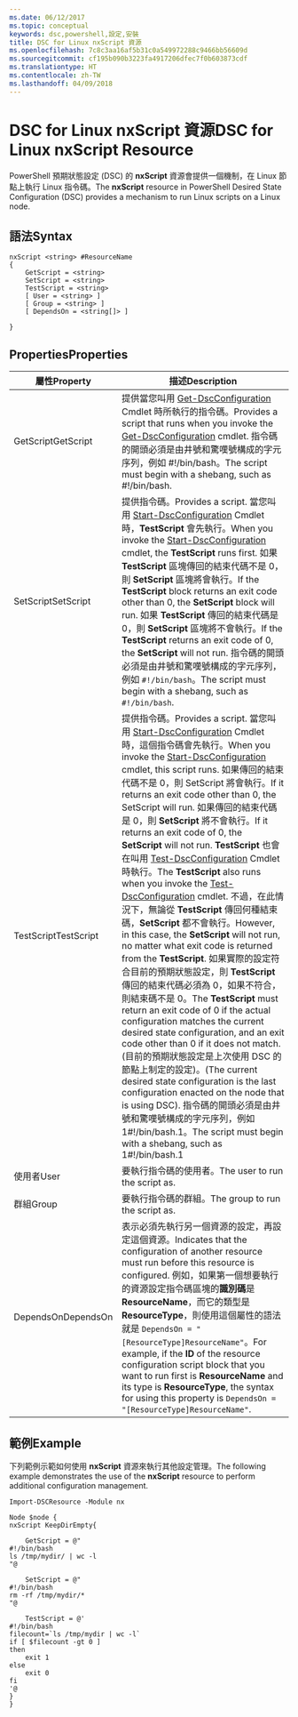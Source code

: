 ```yaml
---
ms.date: 06/12/2017
ms.topic: conceptual
keywords: dsc,powershell,設定,安裝
title: DSC for Linux nxScript 資源
ms.openlocfilehash: 7c8c3aa16af5b31c0a549972288c9466bb56609d
ms.sourcegitcommit: cf195b090b3223fa4917206dfec7f0b603873cdf
ms.translationtype: HT
ms.contentlocale: zh-TW
ms.lasthandoff: 04/09/2018
---
```

# <a name="dsc-for-linux-nxscript-resource"></a><span data-ttu-id="42710-103">DSC for Linux nxScript 資源</span><span class="sxs-lookup"><span data-stu-id="42710-103">DSC for Linux nxScript Resource</span></span>

<span data-ttu-id="42710-104">PowerShell 預期狀態設定 (DSC) 的 **nxScript** 資源會提供一個機制，在 Linux 節點上執行 Linux 指令碼。</span><span class="sxs-lookup"><span data-stu-id="42710-104">The **nxScript** resource in PowerShell Desired State Configuration (DSC) provides a mechanism to run Linux scripts on a Linux node.</span></span>

## <a name="syntax"></a><span data-ttu-id="42710-105">語法</span><span class="sxs-lookup"><span data-stu-id="42710-105">Syntax</span></span>

```
nxScript <string> #ResourceName
{
    GetScript = <string>
    SetScript = <string>
    TestScript = <string>
    [ User = <string> ]
    [ Group = <string> ]
    [ DependsOn = <string[]> ]

}
```

## <a name="properties"></a><span data-ttu-id="42710-106">Properties</span><span class="sxs-lookup"><span data-stu-id="42710-106">Properties</span></span>

|  <span data-ttu-id="42710-107">屬性</span><span class="sxs-lookup"><span data-stu-id="42710-107">Property</span></span> |  <span data-ttu-id="42710-108">描述</span><span class="sxs-lookup"><span data-stu-id="42710-108">Description</span></span> |
|---|---|
| <span data-ttu-id="42710-109">GetScript</span><span class="sxs-lookup"><span data-stu-id="42710-109">GetScript</span></span>| <span data-ttu-id="42710-110">提供當您叫用 [Get-DscConfiguration](https://technet.microsoft.com/en-us/library/dn521625.aspx) Cmdlet 時所執行的指令碼。</span><span class="sxs-lookup"><span data-stu-id="42710-110">Provides a script that runs when you invoke the [Get-DscConfiguration](https://technet.microsoft.com/en-us/library/dn521625.aspx) cmdlet.</span></span> <span data-ttu-id="42710-111">指令碼的開頭必須是由井號和驚嘆號構成的字元序列，例如 #!/bin/bash。</span><span class="sxs-lookup"><span data-stu-id="42710-111">The script must begin with a shebang, such as #!/bin/bash.</span></span>|
| <span data-ttu-id="42710-112">SetScript</span><span class="sxs-lookup"><span data-stu-id="42710-112">SetScript</span></span>| <span data-ttu-id="42710-113">提供指令碼。</span><span class="sxs-lookup"><span data-stu-id="42710-113">Provides a script.</span></span> <span data-ttu-id="42710-114">當您叫用 [Start-DscConfiguration](https://technet.microsoft.com/en-us/library/dn521623.aspx) Cmdlet 時，**TestScript** 會先執行。</span><span class="sxs-lookup"><span data-stu-id="42710-114">When you invoke the [Start-DscConfiguration](https://technet.microsoft.com/en-us/library/dn521623.aspx) cmdlet, the **TestScript** runs first.</span></span> <span data-ttu-id="42710-115">如果 **TestScript** 區塊傳回的結束代碼不是 0，則 **SetScript** 區塊將會執行。</span><span class="sxs-lookup"><span data-stu-id="42710-115">If the **TestScript** block returns an exit code other than 0, the **SetScript** block will run.</span></span> <span data-ttu-id="42710-116">如果 **TestScript** 傳回的結束代碼是 0，則 **SetScript** 區塊將不會執行。</span><span class="sxs-lookup"><span data-stu-id="42710-116">If the **TestScript** returns an exit code of 0, the **SetScript** will not run.</span></span> <span data-ttu-id="42710-117">指令碼的開頭必須是由井號和驚嘆號構成的字元序列，例如 `#!/bin/bash`。</span><span class="sxs-lookup"><span data-stu-id="42710-117">The script must begin with a shebang, such as `#!/bin/bash`.</span></span>|
| <span data-ttu-id="42710-118">TestScript</span><span class="sxs-lookup"><span data-stu-id="42710-118">TestScript</span></span>| <span data-ttu-id="42710-119">提供指令碼。</span><span class="sxs-lookup"><span data-stu-id="42710-119">Provides a script.</span></span> <span data-ttu-id="42710-120">當您叫用 [Start-DscConfiguration](https://technet.microsoft.com/en-us/library/dn521623.aspx) Cmdlet 時，這個指令碼會先執行。</span><span class="sxs-lookup"><span data-stu-id="42710-120">When you invoke the [Start-DscConfiguration](https://technet.microsoft.com/en-us/library/dn521623.aspx) cmdlet, this script runs.</span></span> <span data-ttu-id="42710-121">如果傳回的結束代碼不是 0，則 SetScript 將會執行。</span><span class="sxs-lookup"><span data-stu-id="42710-121">If it returns an exit code other than 0, the SetScript will run.</span></span> <span data-ttu-id="42710-122">如果傳回的結束代碼是 0，則 **SetScript** 將不會執行。</span><span class="sxs-lookup"><span data-stu-id="42710-122">If it returns an exit code of 0, the **SetScript** will not run.</span></span> <span data-ttu-id="42710-123">**TestScript** 也會在叫用 [Test-DscConfiguration](https://technet.microsoft.com/en-us/library/dn407382.aspx) Cmdlet 時執行。</span><span class="sxs-lookup"><span data-stu-id="42710-123">The **TestScript** also runs when you invoke the [Test-DscConfiguration](https://technet.microsoft.com/en-us/library/dn407382.aspx) cmdlet.</span></span> <span data-ttu-id="42710-124">不過，在此情況下，無論從 **TestScript** 傳回何種結束碼，**SetScript** 都不會執行。</span><span class="sxs-lookup"><span data-stu-id="42710-124">However, in this case, the **SetScript** will not run, no matter what exit code is returned from the **TestScript**.</span></span> <span data-ttu-id="42710-125">如果實際的設定符合目前的預期狀態設定，則 **TestScript** 傳回的結束代碼必須為 0，如果不符合，則結束碼不是 0。</span><span class="sxs-lookup"><span data-stu-id="42710-125">The **TestScript** must return an exit code of 0 if the actual configuration matches the current desired state configuration, and an exit code other than 0 if it does not match.</span></span> <span data-ttu-id="42710-126">(目前的預期狀態設定是上次使用 DSC 的節點上制定的設定)。</span><span class="sxs-lookup"><span data-stu-id="42710-126">(The current desired state configuration is the last configuration enacted on the node that is using DSC).</span></span> <span data-ttu-id="42710-127">指令碼的開頭必須是由井號和驚嘆號構成的字元序列，例如 1#!/bin/bash.1。</span><span class="sxs-lookup"><span data-stu-id="42710-127">The script must begin with a shebang, such as 1#!/bin/bash.1</span></span>|
| <span data-ttu-id="42710-128">使用者</span><span class="sxs-lookup"><span data-stu-id="42710-128">User</span></span>| <span data-ttu-id="42710-129">要執行指令碼的使用者。</span><span class="sxs-lookup"><span data-stu-id="42710-129">The user to run the script as.</span></span>|
| <span data-ttu-id="42710-130">群組</span><span class="sxs-lookup"><span data-stu-id="42710-130">Group</span></span>| <span data-ttu-id="42710-131">要執行指令碼的群組。</span><span class="sxs-lookup"><span data-stu-id="42710-131">The group to run the script as.</span></span>|
| <span data-ttu-id="42710-132">DependsOn</span><span class="sxs-lookup"><span data-stu-id="42710-132">DependsOn</span></span> | <span data-ttu-id="42710-133">表示必須先執行另一個資源的設定，再設定這個資源。</span><span class="sxs-lookup"><span data-stu-id="42710-133">Indicates that the configuration of another resource must run before this resource is configured.</span></span> <span data-ttu-id="42710-134">例如，如果第一個想要執行的資源設定指令碼區塊的**識別碼**是 **ResourceName**，而它的類型是 **ResourceType**，則使用這個屬性的語法就是 `DependsOn = "[ResourceType]ResourceName"`。</span><span class="sxs-lookup"><span data-stu-id="42710-134">For example, if the **ID** of the resource configuration script block that you want to run first is **ResourceName** and its type is **ResourceType**, the syntax for using this property is `DependsOn = "[ResourceType]ResourceName"`.</span></span>|

## <a name="example"></a><span data-ttu-id="42710-135">範例</span><span class="sxs-lookup"><span data-stu-id="42710-135">Example</span></span>

<span data-ttu-id="42710-136">下列範例示範如何使用 **nxScript** 資源來執行其他設定管理。</span><span class="sxs-lookup"><span data-stu-id="42710-136">The following example demonstrates the use of the **nxScript** resource to perform additional configuration management.</span></span>

```
Import-DSCResource -Module nx

Node $node {
nxScript KeepDirEmpty{

    GetScript = @"
#!/bin/bash
ls /tmp/mydir/ | wc -l
"@

    SetScript = @"
#!/bin/bash
rm -rf /tmp/mydir/*
"@

    TestScript = @'
#!/bin/bash
filecount=`ls /tmp/mydir | wc -l`
if [ $filecount -gt 0 ]
then
    exit 1
else
    exit 0
fi
'@
}
}
```